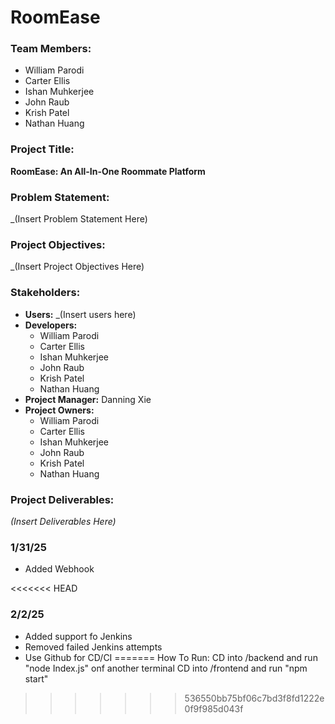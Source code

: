 # RoomEase

### Team Members:
- William Parodi
- Carter Ellis
- Ishan Muhkerjee
- John Raub
- Krish Patel
- Nathan Huang

### Project Title:
**RoomEase: An All-In-One Roommate Platform**

### Problem Statement:
_(Insert Problem Statement Here)

### Project Objectives:
_(Insert Project Objectives Here)

### Stakeholders:
- **Users:** _(Insert users here)
- **Developers:**  
  - William Parodi  
  - Carter Ellis  
  - Ishan Muhkerjee  
  - John Raub  
  - Krish Patel  
  - Nathan Huang
- **Project Manager:** Danning Xie
- **Project Owners:**  
  - William Parodi  
  - Carter Ellis  
  - Ishan Muhkerjee  
  - John Raub  
  - Krish Patel  
  - Nathan Huang

### Project Deliverables:
_(Insert Deliverables Here)_

### 1/31/25
- Added Webhook

<<<<<<< HEAD
### 2/2/25
- Added support fo Jenkins
- Removed failed Jenkins attempts
- Use Github for CD/CI
=======
How To Run:
 CD into /backend and run "node Index.js"
 onf another terminal
 CD into /frontend and run "npm start"
>>>>>>> 536550bb75bf06c7bd3f8fd1222e0f9f985d043f
